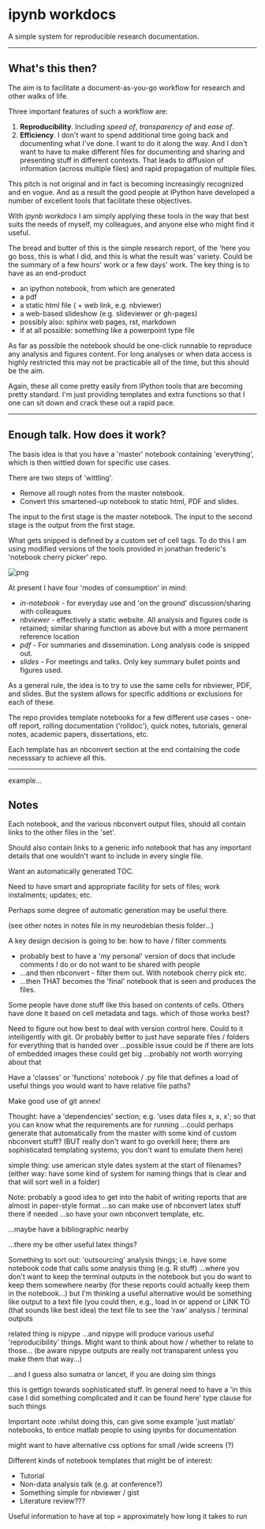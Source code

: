 
# ipynb workdocs 

A simple system for reproducible research documentation.

---

## What's this then? 

The aim is to facilitate a document-as-you-go workflow for research and other
walks of life.

Three important features of such a workflow are:


1. **Reproducibility**. Including *speed of*, *transparency of* and *ease of*.
2. **Efficiency**. I don't want to spend additional time going back and
documenting what I've done. I want to do it along the way. And I don't want to
have to make different files for documenting and sharing and presenting stuff in
different contexts. That leads to diffusion of information (across multiple
files) and rapid propagation of multiple files.


This pitch is not original and in fact is becoming increasingly recognized and
en vogue. And as a result the good people at IPython have developed a number of
excellent tools that facilitate these objectives.


With *ipynb workdocs* I am simply applying these tools in the way that best
suits the needs of myself, my colleagues, and anyone else who might find it
useful.


The bread and butter of this is the simple research report, of the 'here you go
boss, this is what I did, and this is what the result was' variety. Could be the
summary of a few hours' work or a few days' work. The key thing is to have as an
end-product

- an ipython notebook, from which are generated
- a pdf
- a static html file ( + web link, e.g. nbviewer)
- a web-based slideshow (e.g. slideviewer or gh-pages)
- possibly also: sphinx web pages, rst, markdown
- if at all possible: something like a powerpoint type file

As far as possible the notebook should be one-click runnable to reproduce any
analysis and figures content. For long analyses or when data access is highly
restricted this may not be practicable all of the time, but this should be the
aim.

Again, these all come pretty easily from IPython tools that are becoming pretty
standard. I'm just providing templates and extra functions so that I one can sit
down and crack these out a rapid pace.

---

## Enough talk. How does it work?

The basis idea is that you have a 'master' notebook containing 'everything',
which is then wittled down for specific use cases.

There are two steps of 'wittling'.

- Remove all rough notes from the master notebook.
- Convert this smartened-up notebook to static html, PDF and slides.

The input to the first stage is the master notebook. The input to the second
stage is the output from the first stage.

What gets snipped is defined by a custom set of cell tags. To do this I am using
modified versions of the tools provided in jonathan frederic's 'notebook cherry
picker' repo.




![png](about_ipynb_workdocs_files/about_ipynb_workdocs_8_0.png)



At present I have four 'modes of consumption' in mind:

- *in-notebook* - for everyday use and 'on the ground' discussion/sharing with
colleagues
- *nbviewer* - effectively a static website. All analysis and figures code is
retained; similar sharing function as above but with a more permanent reference
location
- *pdf* - For summaries and dissemination. Long analysis code is snipped out.
- *slides* - For meetings and talks. Only key summary bullet points and figures
used.

As a general rule, the idea is to try to use the same cells for nbviewer, PDF,
and slides. But the system allows for specific additions or exclusions for each
of these.


The repo provides template notebooks for a few different use cases - one-off
report, rolling documentation ('rolldoc'), quick notes, tutorials, general
notes, academic papers, dissertations, etc.


Each template has an nbconvert section at the end containing the code necesssary
to achieve all this.

---



example...



## Notes 

Each notebook, and the various nbconvert output files, should all contain links
to the other files in the 'set'.

Should also contain links to a generic info notebook that has any important
details that one wouldn't want to include in every single file.

Want an automatically generated TOC.

Need to have smart and appropriate facility for sets of files; work instalments;
updates; etc.

Perhaps some degree of automatic generation may be useful there.

(see other notes in notes file in my neurodebian thesis folder...)



A key design decision is going to be: how to have / filter comments
 - probably best to have a 'my personal' version of docs that include comments I
do or do not want to be shared with people
 - ...and then nbconvert - filter them out. With notebook cherry pick etc.
 - ...then THAT becomes the 'final' notebook that is seen and produces the
files.

Some people have done stuff like this based on contents of cells. Others have
done it based on cell metadata and tags.
which of those works best?


Need to figure out how best to deal with version control here.
Could to it intelligently with git.
Or probably better to just have separate files / folders for everything that is
handed over
...possible issue could be if there are lots of embedded images these could get
big
...probably not worth worrying about that


Have a 'classes' or 'functions' notebook / .py file that defines a load of
useful things
you would want to have relative file paths?


Make good use of git annex!


Thought: have a 'dependencies' section; e.g. 'uses data files x, x, x'; so that
you can know what the requirements are for running
...could perhaps generate that automatically from the master with some kind of
custom nbconvert stuff?
(BUT really don't want to go overkill here; there are sophisticated templating
systems; you don't want to emulate them here)


simple thing: use american style dates system at the start of filenames?
(either way: have some kind of system for naming things that is clear and that
will sort well in a folder)


Note: probably a good idea to get into the habit of writing reports that are
almost in paper-style format
...so can make use of nbconvert latex stuff there if needed
...so have your own nbconvert template, etc.

...maybe have a bibliographic nearby

...there my be other useful latex things?



Something to sort out: 'outsourcing' analysis things;
i.e. have some notebook code that calls some analysis thing
(e.g. R stuff)
...where you don't want to keep the terminal outputs in the notebook but you do
want to
keep them somewhere nearby
(for these reports could actually keep them in the notebook...)
but I'm thinking a useful alternative would be something like output to a text
file
(you could then, e.g., load in or append or LINK TO (that sounds like best idea)
the text file to see the 'raw' analysis / terminal outputs


related thing is nipype
...and nipype will produce various useful 'reproducibility' things. Might want
to think about how / whether to relate to those...
(be aware nipype outputs are really not transparent unless you make them that
way...)

...and I guess also sumatra or lancet, if you are doing sim things

this is gettign towards sophisticated stuff.
In general need to have a 'in this case I did something complicated and it can
be found here' type clause for such things


Important note :whilst doing this, can give some example 'just matlab'
notebooks, to entice matlab people to using ipynbs for documentation


might want to have alternative css options for small /wide screens (?)



Different kinds of notebook templates that might be of interest:
 - Tutorial
 - Non-data analysis talk (e.g. at conference?)
 - Something simple for nbviewer / gist
 - Literature review???


Useful information to have at top = approximately how long it takes to run
